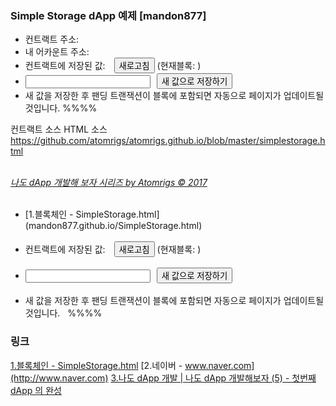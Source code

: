 <html>
<head>
  <meta charset="UTF-8">
  <meta http-equiv="CACHE-CONTROL" content="NO-CACHE">
  <link rel="stylesheet" type="text/css" href="https://cdnjs.cloudflare.com/ajax/libs/milligram/1.2.3/milligram.min.css">
  <title>Simple Storage Dapp 예제 [mandon877]</title>
  <style>
    body {margin-left:50px;}
    #storedData {font-size:300%; margin-right:10px;}
    #newValue {width: 200px; margin-right:10px; text-align:right;}
  </style>
</head>
<body>
<h3>Simple Storage dApp 예제 [mandon877]</h3>
<ul>
  <li>컨트랙트 주소: <span id="contractAddr"></span></li>
  <li>내 어카운트 주소: <span id="accountAddr"></span></li>
  <li>컨트랙트에 저장된 값: <span id="storedData"></span> <button onclick="getValue()">새로고침</button> (현재블록: <span id="lastBlock"></span>)</li>
  <li><input id="newValue" type="text"><button onclick="setValue()">새 값으로 저장하기</button>
      <div id="result"></div></li>
  <li>새 값을 저장한 후 팬딩 트랜잭션이 블록에 포함되면 자동으로 페이지가 업데이트될 것입니다.   %%%% </li>
</ul>
컨트랙트 소스
<script src="https://gist.github.com/atomrigs/7c633570496b79623bed5d1286f93f3a.js"></script>
HTML 소스<br>
<a href="https://github.com/atomrigs/atomrigs.github.io/blob/master/simplestorage.html">https://github.com/atomrigs/atomrigs.github.io/blob/master/simplestorage.html</a>
<br><br>
<p>
<a href="http://www.chaintalk.io/archive/lecture?sca=%EB%82%98%EB%8F%84+dApp+%EA%B0%9C%EB%B0%9C"><i>나도 dApp 개발해 보자 시리즈 by Atomrigs © 2017</i></a>
</p>
<ul>  
    <li>[1.블록체인 - SimpleStorage.html](mandon877.github.io/SimpleStorage.html)</li>  <li>컨트랙트에 저장된 값: <span id="storedData"></span> <button onclick="getValue()">새로고침</button> (현재블록: <span id="lastBlock"></span>)</li>  <li><input id="newValue" type="text"><button onclick="setValue()">새 값으로 저장하기</button>      <div id="result"></div></li>  <li>새 값을 저장한 후 팬딩 트랜잭션이 블록에 포함되면 자동으로 페이지가 업데이트될 것입니다.   %%%% </li></ul>
</body>
<script src="https://cdn.rawgit.com/ethereum/web3.js/develop/dist/web3.js"></script>
<!-- script src="https://code.jquery.com/jquery-3.1.1.slim.min.js"></script -->
<script>
var contractAddress = '0xee1ebf438ff2dd8f5c1886db15dafe16854e686d';
var abi = [{"constant":false,"inputs":[{"name":"x","type":"uint256"}],"name":"set","outputs":[],"payable":false,"type":"function"},{"constant":true,"inputs":[],"name":"get","outputs":[{"name":"","type":"uint256"}],"payable":false,"type":"function"}];
var simpleStorageContract;
var simpleStorage;

window.addEventListener('load', function() {

  // Checking if Web3 has been injected by the browser (Mist/MetaMask)
  if (typeof web3 !== 'undefined') {
    // Use Mist/MetaMask's provider
    window.web3 = new Web3(web3.currentProvider);
  } else {
    console.log('No web3? You should consider trying MetaMask!')
    // fallback - use your fallback strategy (local node / hosted node + in-dapp id mgmt / fail)
    window.web3 = new Web3(new Web3.providers.HttpProvider("http://localhost:8545"));
  }
  // Now you can start your app & access web3 freely:
  startApp();
});

function startApp() {
  simpleStorageContract = web3.eth.contract(abi);
  simpleStorage = simpleStorageContract.at(contractAddress);
  document.getElementById('contractAddr').innerHTML = getLink(contractAddress);
  web3.eth.getAccounts(function(e,r){
    document.getElementById('accountAddr').innerHTML = getLink(r[0]);
  });

  getValue();
}

function getLink(addr) {
  //return '<a target="_blank" href=https://testnet.etherscan.io/address/' + addr + '>' + addr +'</a>';
  return '<a target="_blank" href=https://ropsten.etherscan.io/address/' + addr + '>' + addr +'</a>';
}

function getValue() {
  simpleStorage.get(function(e,r){
    document.getElementById('storedData').innerHTML=r.toNumber();

  });
  web3.eth.getBlockNumber(function(e,r){
    document.getElementById('lastBlock').innerHTML = r;
  });
}

function setValue() {

  var newValue = document.getElementById('newValue').value;
  var txid
  simpleStorage.set(newValue, function(e,r){
    document.getElementById('result').innerHTML = 'Transaction id: ' + r + '<span id="pending" style="color:red;">(Pending)</span>';
    txid = r;
  });
  var filter = web3.eth.filter('latest');
  filter.watch(function(e, r) {
    getValue();
    web3.eth.getTransaction(txid, function(e,r){
      if (r != null && r.blockNumber > 0) {
        document.getElementById('pending').innerHTML = '(기록된 블록: ' + r.blockNumber + ')';
        document.getElementById('pending').style.cssText ='color:green;';
        document.getElementById('storedData').style.cssText ='color:green; font-size:300%;';
        filter.stopWatching();
      }
   });
 });
}

</script>
</html>

### 링크
[1.블록체인 - SimpleStorage.html](mandon877.github.io/SimpleStorage.html)
[2.네이버 - www.naver.com](http://www.naver.com)
[3.나도 dApp 개발 | 나도 dApp 개발해보자 (5) - 첫번째 dApp 의 완성](http://www.chaintalk.io/archive/lecture/501)
